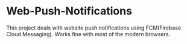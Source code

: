 # Web-Push-Notifications
This project deals with website push notifications using FCM(Firebase Cloud Messaging). Works fine with most of the modern browsers. 
